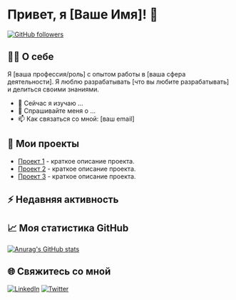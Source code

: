 # Привет, я [Ваше Имя]! 👋

[![GitHub followers](https://img.shields.io/github/followers/ваше-имя?label=Follow&style=social)](https://github.com/ваше-имя)

## 👨‍💻 О себе
Я [ваша профессия/роль] с опытом работы в [ваша сфера деятельности]. Я люблю разрабатывать [что вы любите разрабатывать] и делиться своими знаниями.

- 🌱 Сейчас я изучаю ...
- 💬 Спрашивайте меня о ...
- 📫 Как связаться со мной: [ваш email]

## 🚀 Мои проекты
- [Проект 1](ссылка) - краткое описание проекта.
- [Проект 2](ссылка) - краткое описание проекта.
- [Проект 3](ссылка) - краткое описание проекта.

## ⚡ Недавняя активность
<!--START_SECTION:activity-->
<!--END_SECTION:activity-->

## 📈 Моя статистика GitHub
[![Anurag's GitHub stats](https://github-readme-stats.vercel.app/api?username=ваше-имя&show_icons=true&theme=radical)](https://github.com/anuraghazra/github-readme-stats)

## 🌐 Свяжитесь со мной
[![LinkedIn](https://img.shields.io/badge/-LinkedIn-blue?style=flat-square&logo=linkedin)](https://www.linkedin.com/in/ваше-имя)
[![Twitter](https://img.shields.io/badge/-Twitter-blue?style=flat-square&logo=twitter&logoColor=white)](https://twitter.com/ваше-имя)
